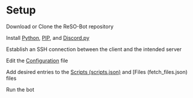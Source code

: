 # Setup

Download or Clone the ReSO-Bot repository

Install [Python](https://www.python.org/downloads/), [PIP](https://pypi.org/project/pip/), and [Discord.py](https://discordpy.readthedocs.io/en/stable/intro.html)

Establish an SSH connection between the client and the intended server

Edit the [Configuration]() file

Add desired entries to the [Scripts (scripts.json)]() and [Files (fetch_files.json) files

Run the bot

